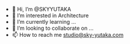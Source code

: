 - 👋 Hi, I’m @SKYYUTAKA
- 👀 I’m interested in Architecture
- 🌱 I’m currently learning ...
- 💞️ I’m looking to collaborate on ...
- 📫 How to reach me studio@sky-yutaka.com

<!---
SKYYUTAKA/SKYYUTAKA is a ✨ special ✨ repository because its `README.md` (this file) appears on your GitHub profile.
You can click the Preview link to take a look at your changes.
--->

